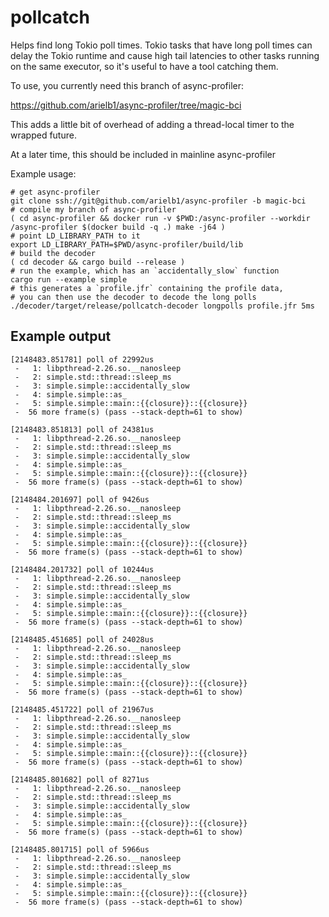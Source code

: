 # pollcatch

Helps find long Tokio poll times. Tokio tasks that have long poll times can delay the Tokio runtime and cause
high tail latencies to other tasks running on the same executor, so it's useful to have a tool catching them.

To use, you currently need this branch of async-profiler:

https://github.com/arielb1/async-profiler/tree/magic-bci

This adds a little bit of overhead of adding a thread-local timer to the wrapped future.

At a later time, this should be included in mainline async-profiler

Example usage:
```
# get async-profiler
git clone ssh://git@github.com/arielb1/async-profiler -b magic-bci
# compile my branch of async-profiler
( cd async-profiler && docker run -v $PWD:/async-profiler --workdir /async-profiler $(docker build -q .) make -j64 )
# point LD_LIBRARY_PATH to it
export LD_LIBRARY_PATH=$PWD/async-profiler/build/lib
# build the decoder
( cd decoder && cargo build --release )
# run the example, which has an `accidentally_slow` function
cargo run --example simple
# this generates a `profile.jfr` containing the profile data,
# you can then use the decoder to decode the long polls
./decoder/target/release/pollcatch-decoder longpolls profile.jfr 5ms
```

## Example output

```
[2148483.851781] poll of 22992us
 -   1: libpthread-2.26.so.__nanosleep
 -   2: simple.std::thread::sleep_ms
 -   3: simple.simple::accidentally_slow
 -   4: simple.simple::as_
 -   5: simple.simple::main::{{closure}}::{{closure}}
 -  56 more frame(s) (pass --stack-depth=61 to show)

[2148483.851813] poll of 24381us
 -   1: libpthread-2.26.so.__nanosleep
 -   2: simple.std::thread::sleep_ms
 -   3: simple.simple::accidentally_slow
 -   4: simple.simple::as_
 -   5: simple.simple::main::{{closure}}::{{closure}}
 -  56 more frame(s) (pass --stack-depth=61 to show)

[2148484.201697] poll of 9426us
 -   1: libpthread-2.26.so.__nanosleep
 -   2: simple.std::thread::sleep_ms
 -   3: simple.simple::accidentally_slow
 -   4: simple.simple::as_
 -   5: simple.simple::main::{{closure}}::{{closure}}
 -  56 more frame(s) (pass --stack-depth=61 to show)

[2148484.201732] poll of 10244us
 -   1: libpthread-2.26.so.__nanosleep
 -   2: simple.std::thread::sleep_ms
 -   3: simple.simple::accidentally_slow
 -   4: simple.simple::as_
 -   5: simple.simple::main::{{closure}}::{{closure}}
 -  56 more frame(s) (pass --stack-depth=61 to show)

[2148485.451685] poll of 24028us
 -   1: libpthread-2.26.so.__nanosleep
 -   2: simple.std::thread::sleep_ms
 -   3: simple.simple::accidentally_slow
 -   4: simple.simple::as_
 -   5: simple.simple::main::{{closure}}::{{closure}}
 -  56 more frame(s) (pass --stack-depth=61 to show)

[2148485.451722] poll of 21967us
 -   1: libpthread-2.26.so.__nanosleep
 -   2: simple.std::thread::sleep_ms
 -   3: simple.simple::accidentally_slow
 -   4: simple.simple::as_
 -   5: simple.simple::main::{{closure}}::{{closure}}
 -  56 more frame(s) (pass --stack-depth=61 to show)

[2148485.801682] poll of 8271us
 -   1: libpthread-2.26.so.__nanosleep
 -   2: simple.std::thread::sleep_ms
 -   3: simple.simple::accidentally_slow
 -   4: simple.simple::as_
 -   5: simple.simple::main::{{closure}}::{{closure}}
 -  56 more frame(s) (pass --stack-depth=61 to show)

[2148485.801715] poll of 5966us
 -   1: libpthread-2.26.so.__nanosleep
 -   2: simple.std::thread::sleep_ms
 -   3: simple.simple::accidentally_slow
 -   4: simple.simple::as_
 -   5: simple.simple::main::{{closure}}::{{closure}}
 -  56 more frame(s) (pass --stack-depth=61 to show)
```